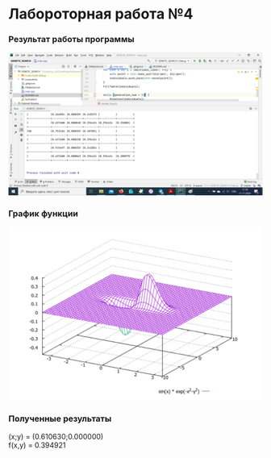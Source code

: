 # Лабороторная работа №4
### Результат работы программы
![cache](screenshots/results.png)

### График функции
![cache](screenshots/graphic.png)

### Полученные результаты
(x;y) = (0.610630;0.000000)   
f(x,y) = 0.394921

